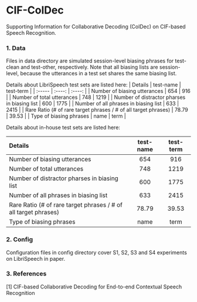 # CIF-ColDec
Supporting Information for Collaborative Decoding (ColDec) on CIF-based Speech Recognition.

### 1. Data
Files in data directory are simulated session-level biasing phrases for test-clean and test-other, respectively. Note that all biasing lists are session-level, because the utterances in a test set shares the same biasing list.

Details about LibriSpeech test sets are listed here:
| Details                                             | test-name | test-term |
| :-----                                              | :----: | :----: |
| Number of biasing utterances                        | 654 | 916 |
| Number of total utterances                          | 748 | 1219 |
| Number of distractor pharses in biasing list        | 600 | 1775 |
| Number of all phrases in biasing list               | 633 | 2415 |
| Rare Ratio (# of rare target phrases / # of all target phrases) | 78.79 | 39.53 |
| Type of biasing phrases                             | name | term |

Details about in-house test sets are listed here:

| Details                                             | test-name | test-term |
| :-----                                              | :----: | :----: |
| Number of biasing utterances                        | 654 | 916 |
| Number of total utterances                          | 748 | 1219 |
| Number of distractor pharses in biasing list        | 600 | 1775 |
| Number of all phrases in biasing list               | 633 | 2415 |
| Rare Ratio (# of rare target phrases / # of all target phrases) | 78.79 | 39.53 |
| Type of biasing phrases                             | name | term |

### 2. Config
Configuration files in config directory cover S1, S2, S3 and S4 experiments on LibriSpeech in paper.

### 3. References
\[1\] CIF-based Collaborative Decoding for End-to-end Contextual Speech Recognition
